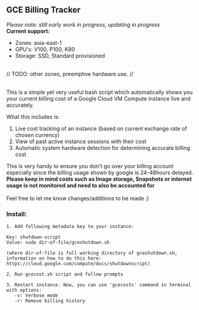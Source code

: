 ## GCE Billing Tracker

<i> Please note: still early work in progress, updating in progress </i>
<br/>
<b> Current support: </b>

* Zones: asia-east-1<br/>
* GPU's: V100, P100, K80 <br/>
* Storage: SSD, Standard provisioned 
<br/>
// TODO: other zones, preemptive hardware use. //

<br/>
<br/>

This is a simple yet very useful bash script which automatically shows you your current billing cost of a Google Cloud VM Compute instance live and accurately.

What this includes is:
1. Live cost tracking of an instance (based on current exchange rate of chosen currency) 
2. View of past active instance sessions with their cost
3. Automatic system hardware detection for determining accurate billing cost

This is very handy to ensure you don't go over your billing account especially since the billing usage shown by google is 24-48hours delayed. <br/>
<b> Please keep in mind costs such as Image storage, Snapshots or internet usage is not monitored and need to also be accounted for </b>
<br/>
<br/>
Feel free to let me know changes/additions to be made :)
<br/>
### Install:
```
1. Add following metadata key to your instance:

Key: shutdown-script
Value: sudo dir-of-file/gceshutdown.sh

(where dir-of-file is full working directory of gceshutdown.sh, information on how to do this here: https://cloud.google.com/compute/docs/shutdownscript)

2. Run gcecost.sh script and follow prompts

3. Restart instance. Now, you can use 'gcecosts' command in terminal with options:
   -v: Verbose mode
   -r: Remove billing history
```
